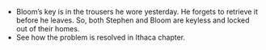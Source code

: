 - Bloom’s key is in the trousers he wore yesterday. He forgets to retrieve it before he leaves. So, both Stephen and Bloom are keyless and locked out of their homes.
- See how the problem is resolved in Ithaca chapter.